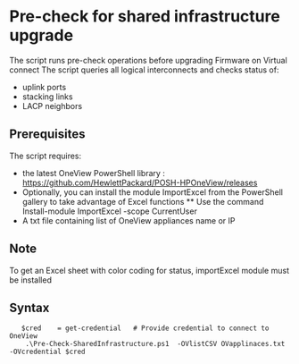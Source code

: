 # Pre-check for shared infrastructure upgrade

The script runs pre-check operations before upgrading Firmware on Virtual connect
The script queries all logical interconnects and checks status of:
   * uplink ports
   * stacking links
   * LACP neighbors


## Prerequisites
The script requires:
   * the latest OneView PowerShell library : https://github.com/HewlettPackard/POSH-HPOneView/releases
   * Optionally, you can install the module ImportExcel from the PowerShell gallery to take advantage of Excel functions 
     ** Use the command Install-module ImportExcel -scope CurrentUser 
   * A txt file containing list of OneView appliances name or IP


## Note
   To get an Excel sheet with color coding for status, importExcel module must be installed


## Syntax

```
   $cred    = get-credential   # Provide credential to connect to OneView
    .\Pre-Check-SharedInfrastructure.ps1  -OVlistCSV OVapplinaces.txt -OVcredential $cred 

```

    
